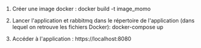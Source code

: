 1.
    Créer une image docker : docker build -t image_momo

2.
    Lancer l'application et rabbitmq dans le répertoire de l'application (dans lequel on retrouve les fichiers Docker): docker-compose up

3. Accéder à l'application : https://localhost:8080


